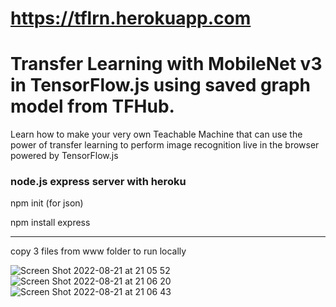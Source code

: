 # https://tflrn.herokuapp.com



Transfer Learning with MobileNet v3 in TensorFlow.js using saved graph model from TFHub.
=================

Learn how to make your very own Teachable Machine that can use the power of transfer learning to perform image recognition live in the browser powered by TensorFlow.js




### node.js express server with heroku


npm init
  (for json)
  
npm install express







----------------------------------
copy 3 files from www folder to run locally



![Screen Shot 2022-08-21 at 21 05 52](https://user-images.githubusercontent.com/38920548/185811518-41e21d1d-a4b0-4f5d-bf3f-75c14a0fed29.png)
![Screen Shot 2022-08-21 at 21 06 20](https://user-images.githubusercontent.com/38920548/185811521-b8ba68ed-9939-4257-9f25-7b9173eaee30.png)
![Screen Shot 2022-08-21 at 21 06 43](https://user-images.githubusercontent.com/38920548/185811523-aa888ea8-b549-4415-b1c4-dfcea859e5c3.png)

